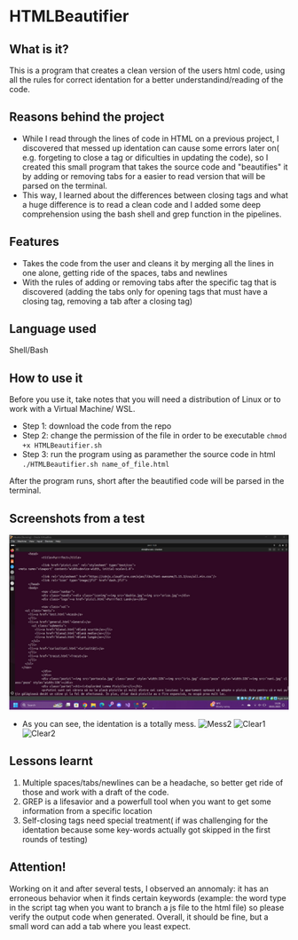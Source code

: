 # HTMLBeautifier
## What is it?
This is a program that creates a clean version of the users html code, using all the rules for correct identation for a better understandind/reading of the code.

## Reasons behind the project
- While I read through the lines of code in HTML on a previous project, I discovered that messed up identation can cause some errors later on( e.g. forgeting to close a tag or dificulties in updating the code), so I created this small program that takes the source code and "beautifies" it by adding or removing tabs for a easier to read version that will be parsed on the terminal.
- This way, I learned about the differences between closing tags and what a huge difference is to read a clean code and I added some deep comprehension using the bash shell and grep function in the pipelines.

## Features
- Takes the code from the user and cleans it by merging all the lines in one alone, getting ride of the spaces, tabs and newlines
- With the rules of adding or removing tabs after the specific tag that is discovered (adding the tabs only for opening tags that must have a closing tag, removing a tab after a closing tag)

## Language used
Shell/Bash

## How to use it
Before you use it, take notes that you will need a distribution of Linux or to work with a Virtual Machine/ WSL.
- Step 1: download the code from the repo
- Step 2: change the permission of the file in order to be executable
`chmod +x HTMLBeautifier.sh`
- Step 3: run the program using as paramether the source code in html
`./HTMLBeautifier.sh name_of_file.html`

After the program runs, short after the beautified code will be parsed in the terminal.

## Screenshots from a test
![Mess1](https://github.com/lorenabora/HTMLBeautifier/blob/main/htmlTest/messy1.jpeg)
* As you can see, the identation is a totally mess.
![Mess2]()
![Clear1]()
![Clear2]()

## Lessons learnt
1. Multiple spaces/tabs/newlines can be a headache, so better get ride of those and work with a draft of the code.
2. GREP is a lifesavior and a powerfull tool when you want to get some information from a specific location
3. Self-closing tags need special treatment( if was challenging for the identation because some key-words actually got skipped in the first rounds of testing)

## Attention!
Working on it and after several tests, I observed an annomaly: it has an erroneous behavior when it finds certain keywords (example: the word type in the script tag when you want to branch a js file to the html file) so please verify the output code when generated. Overall, it should be fine, but a small word can add a tab where you least expect.
